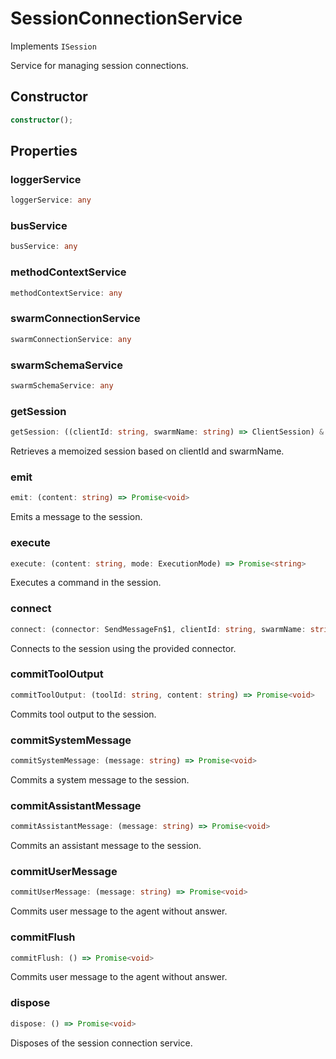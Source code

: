 # SessionConnectionService

Implements `ISession`

Service for managing session connections.

## Constructor

```ts
constructor();
```

## Properties

### loggerService

```ts
loggerService: any
```

### busService

```ts
busService: any
```

### methodContextService

```ts
methodContextService: any
```

### swarmConnectionService

```ts
swarmConnectionService: any
```

### swarmSchemaService

```ts
swarmSchemaService: any
```

### getSession

```ts
getSession: ((clientId: string, swarmName: string) => ClientSession) & IClearableMemoize<string> & IControlMemoize<string, ClientSession>
```

Retrieves a memoized session based on clientId and swarmName.

### emit

```ts
emit: (content: string) => Promise<void>
```

Emits a message to the session.

### execute

```ts
execute: (content: string, mode: ExecutionMode) => Promise<string>
```

Executes a command in the session.

### connect

```ts
connect: (connector: SendMessageFn$1, clientId: string, swarmName: string) => ReceiveMessageFn
```

Connects to the session using the provided connector.

### commitToolOutput

```ts
commitToolOutput: (toolId: string, content: string) => Promise<void>
```

Commits tool output to the session.

### commitSystemMessage

```ts
commitSystemMessage: (message: string) => Promise<void>
```

Commits a system message to the session.

### commitAssistantMessage

```ts
commitAssistantMessage: (message: string) => Promise<void>
```

Commits an assistant message to the session.

### commitUserMessage

```ts
commitUserMessage: (message: string) => Promise<void>
```

Commits user message to the agent without answer.

### commitFlush

```ts
commitFlush: () => Promise<void>
```

Commits user message to the agent without answer.

### dispose

```ts
dispose: () => Promise<void>
```

Disposes of the session connection service.
